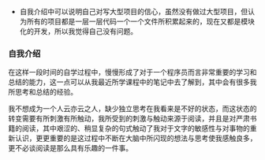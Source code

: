 - 自我介绍中可以说明自己对写大型项目的信心，虽然没有做过大型项目，但认为所有的项目都是一层一层代码一个一个文件所积累起来的，现在又都是模块化的开发，所以我觉得自己没有问题。



### 自我介绍

在这样一段时间的自学过程中，慢慢形成了对于一个程序员而言非常重要的学习和总结的能力，这一点可以从我最近所学课程中的笔记中去了解到，其中会有很多我所思考和总结的经验。

我不想成为一个人云亦云之人，缺少独立思考在我看来是不好的状态，而这状态的转变需要有所刺激有所触动，我所受到的刺激与触动来源于阅读，并且是对严肃书籍的阅读，其中艰涩的、稍显复杂的句式触动了我对于文字的敏感性与对事物的重新认识，更更重要的是这过程中不断在大脑中所闪现的想法与思考使我感触良多，更不必谈阅读是那么具有乐趣的一件事。

